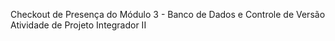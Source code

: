 Checkout de Presença do Módulo 3 - Banco de Dados e Controle de Versão
Atividade de Projeto Integrador II 

